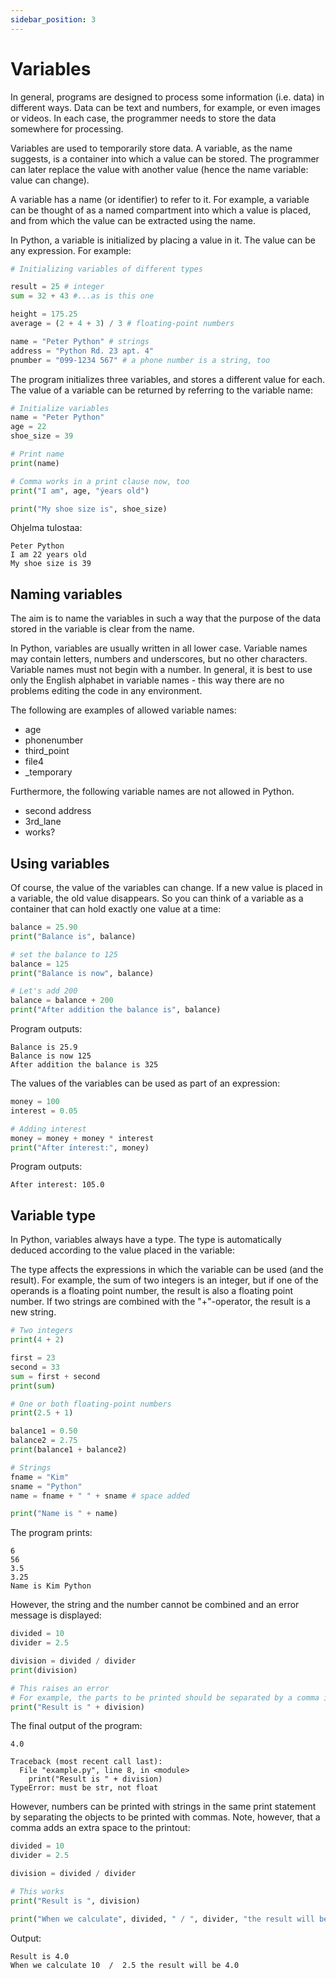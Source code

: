 ```yaml
---
sidebar_position: 3
---
```


# Variables

In general, programs are designed to process some information (i.e. data) in different ways. Data can be text and numbers, for example, or even images or videos. In each case, the programmer needs to store the data somewhere for processing.

Variables are used to temporarily store data. A variable, as the name suggests, is a container into which a value can be stored. The programmer can later replace the value with another value (hence the name variable: value can change).

A variable has a name (or identifier) to refer to it. For example, a variable can be thought of as a named compartment into which a value is placed, and from which the value can be extracted using the name.

In Python, a variable is initialized by placing a value in it. The value can be any expression. For example:

```python 
# Initializing variables of different types

result = 25 # integer
sum = 32 + 43 #...as is this one

height = 175.25 
average = (2 + 4 + 3) / 3 # floating-point numbers

name = "Peter Python" # strings
address = "Python Rd. 23 apt. 4"
pnumber = "099-1234 567" # a phone number is a string, too
 ```

The program initializes three variables, and stores a different value for each. The value of a variable can be returned by referring to the variable name:

```python 
# Initialize variables
name = "Peter Python"
age = 22
shoe_size = 39

# Print name
print(name)

# Comma works in a print clause now, too
print("I am", age, "ýears old")

print("My shoe size is", shoe_size)
 ```

Ohjelma tulostaa:
```
Peter Python
I am 22 years old 
My shoe size is 39
 ```
## Naming variables

The aim is to name the variables in such a way that the purpose of the data stored in the variable is clear from the name.

In Python, variables are usually written in all lower case. Variable names may contain letters, numbers and underscores, but no other characters. Variable names must not begin with a number. In general, it is best to use only the English alphabet in variable names - this way there are no problems editing the code in any environment.

The following are examples of allowed variable names:

- age
- phonenumber
- third_point
- file4
- _temporary

Furthermore, the following variable names are not allowed in Python.

- second address
- 3rd_lane
- works?

## Using variables

Of course, the value of the variables can change. If a new value is placed in a variable, the old value disappears. So you can think of a variable as a container that can hold exactly one value at a time:

```python 
balance = 25.90
print("Balance is", balance)

# set the balance to 125
balance = 125
print("Balance is now", balance)

# Let's add 200
balance = balance + 200
print("After addition the balance is", balance)
 ```

Program outputs:
```
Balance is 25.9
Balance is now 125
After addition the balance is 325
 ```

The values of the variables can be used as part of an expression:

```python 
money = 100
interest = 0.05

# Adding interest
money = money + money * interest
print("After ínterest:", money)
 ```

Program outputs:
```
After interest: 105.0
 ```

## Variable type

In Python, variables always have a type. The type is automatically deduced according to the value placed in the variable:

The type affects the expressions in which the variable can be used (and the result). For example, the sum of two integers is an integer, but if one of the operands is a floating point number, the result is also a floating point number. If two strings are combined with the "+"-operator, the result is a new string.

```python 
# Two integers
print(4 + 2)

first = 23
second = 33
sum = first + second
print(sum)

# One or both floating-point numbers
print(2.5 + 1)

balance1 = 0.50
balance2 = 2.75
print(balance1 + balance2)

# Strings
fname = "Kim"
sname = "Python"
name = fname + " " + sname # space added

print("Name is " + name)
 ```

The program prints:
```
6
56
3.5
3.25
Name is Kim Python
 ```

However, the string and the number cannot be combined and an error message is displayed:

```python 
divided = 10
divider = 2.5

division = divided / divider
print(division)

# This raises an error
# For example, the parts to be printed should be separated by a comma instead of the + operator
print("Result is " + division)
 ```

The final output of the program:
``` 
4.0

Traceback (most recent call last):
  File "example.py", line 8, in <module>
    print("Result is " + division)
TypeError: must be str, not float
 ```

However, numbers can be printed with strings in the same print statement by separating the objects to be printed with commas. Note, however, that a comma adds an extra space to the printout:

```python 
divided = 10
divider = 2.5

division = divided / divider

# This works
print("Result is ", division)

print("When we calculate", divided, " / ", divider, "the result will be", division)
 ```

Output:
``` 
Result is 4.0
When we calculate 10  /  2.5 the result will be 4.0
